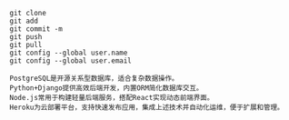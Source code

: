 <!--赵毅的项目术语表-->
    git clone
    git add  
    git commit -m 
    git push
    git pull
    git config --global user.name
    git config --global user.email 

    PostgreSQL是开源关系型数据库，适合复杂数据操作。
    Python+Django提供高效后端开发，内置ORM简化数据库交互。
    Node.js常用于构建轻量后端服务，搭配React实现动态前端界面。
    Heroku为云部署平台，支持快速发布应用，集成上述技术并自动化运维，便于扩展和管理。
<!--赵毅的项目术语表-->